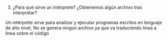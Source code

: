 3. ¿Para qué sirve un intérprete? ¿Obtenemos algún archivo tras interpretar?  

Un intérprete sirve para analizar y ejecutar programas escritos en lenguaje de alto nivel, 
No se genera ningun archivo ya que va traduciendo linea a linea sobre el código 